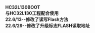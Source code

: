 **HC32L130BOOT**  
**与HC32L130工程配合使用**  
**22.6/13--修改了读写Flash方法**  
**22.6/29--修改了升级标志FLASH读取地址**  



